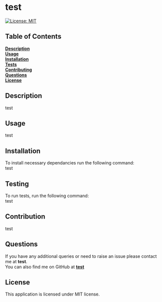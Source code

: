 # test
  [![License: MIT](https://img.shields.io/badge/License-MIT-yellow.svg)](https://opensource.org/licenses/MIT)
  ## Table of Contents
  **[Description](#description)**<br>
  **[Usage](#usage)**<br>
  **[Installation](#installation)**<br>
  **[Tests](#tests)**<br>
  **[Contributing](#contributing)**<br>
  **[Questions](#questions)**<br>
  **[License](#license)** 

  ## Description 
  test
  ## Usage
  test
  ## Installation
  To install necessary dependancies run the following command: <br>
  test
  ## Testing
  To run tests, run the following command: <br>
  test
  ## Contribution 
  test
  ## Questions
  If you have any additional queries or need to raise an issue please contact me at **test**.<br>
  You can also find me on GitHub at **[test](https://www.github.com/test)**
  ## License 
  This application is licensed under MIT license.
  
